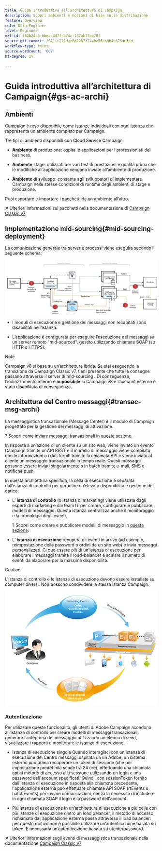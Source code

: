 ```yaml
---
title: Guida introduttiva all’architettura di Campaign
description: Scopri ambienti e nozioni di base sulla distribuzione
feature: Overview
role: Data Engineer
level: Beginner
exl-id: 562b24c3-6bea-447f-b74c-187ab77ae78f
source-git-commit: f071fc227dac6d72873744ba56eb0b4b676de5dd
workflow-type: tm+mt
source-wordcount: '607'
ht-degree: 2%

---
```


# Guida introduttiva all’architettura di Campaign{#gs-ac-archi}

## Ambienti

Campaign è reso disponibile come istanze individuali con ogni istanza che rappresenta un ambiente completo per Campaign.

Tre tipi di ambienti disponibili con Cloud Service Campaign:

* **Ambiente** di produzione: ospita le applicazioni per i professionisti del business.

* **Ambiente** stage: utilizzati per vari test di prestazioni e qualità prima che le modifiche all’applicazione vengano inviate all’ambiente di produzione.

* **Ambiente** di sviluppo: consente agli sviluppatori di implementare Campaign nelle stesse condizioni di runtime degli ambienti di stage e produzione.

Puoi esportare e importare i pacchetti da un ambiente all’altro.

↗️ Ulteriori informazioni sui pacchetti nella documentazione di [Campaign Classic v7](https://experienceleague.adobe.com/docs/campaign-classic/using/getting-started/administration-basics/working-with-data-packages.html)

## Implementazione mid-sourcing{#mid-sourcing-deployment}

La comunicazione generale tra server e processi viene eseguita secondo il seguente schema:

![](assets/architecture.png)

* I moduli di esecuzione e gestione dei messaggi non recapitati sono disabilitati nell’istanza.

* L’applicazione è configurata per eseguire l’esecuzione dei messaggi su un server remoto &quot;mid-sourced&quot;, gestito utilizzando chiamate SOAP (su HTTP o HTTPS).

>[!NOTE]
>
> Campaign v8 si basa su un’architettura ibrida. Se stai eseguendo la transizione da Campaign Classic v7, tieni presente che tutte le consegne passano attraverso il server di mid-sourcing .
> Di conseguenza, l’indirizzamento interno è **impossibile** in Campaign v8 e l’account esterno è stato disabilitato di conseguenza.

## Architettura del Centro messaggi{#transac-msg-archi}

La messaggistica transazionale (Message Center) è il modulo di Campaign progettato per la gestione dei messaggi di attivazione.

? Scopri come inviare messaggi transazionali in [questa sezione](../send/transactional.md).

In risposta a un’azione di un cliente su un sito web, viene inviato un evento Campaign tramite un’API REST e il modello di messaggio viene compilato con le informazioni o i dati forniti tramite la chiamata API e viene inviato al cliente un messaggio transazionale in tempo reale. Questi messaggi possono essere inviati singolarmente o in batch tramite e-mail, SMS o notifiche push.

In questa architettura specifica, la cella di esecuzione è separata dall’istanza di controllo per garantire un’elevata disponibilità e gestione del carico.

* L’ **istanza di controllo** (o istanza di marketing) viene utilizzata dagli esperti di marketing e dai team IT per creare, configurare e pubblicare modelli di messaggio. Questa istanza centralizza anche il monitoraggio e la cronologia degli eventi.

   ? Scopri come creare e pubblicare modelli di messaggio in [questa sezione](../send/transactional.md).

* L’ **istanza di esecuzione** recupera gli eventi in arrivo (ad esempio, reimpostazione della password o ordini da un sito web) e invia messaggi personalizzati. Ci può essere più di un&#39;istanza di esecuzione per elaborare i messaggi tramite il load-balancer e scalare il numero di eventi da elaborare per la massima disponibilità.

>[!CAUTION]
>
>L&#39;istanza di controllo e le istanze di esecuzione devono essere installate su computer diversi. Non possono condividere la stessa istanza Campaign.

![](assets/messagecenter_diagram.png)

### Autenticazione

Per utilizzare queste funzionalità, gli utenti di Adobe Campaign accedono all’istanza di controllo per creare modelli di messaggi transazionali, generare l’anteprima del messaggio utilizzando un elenco di seed, visualizzare i rapporti e monitorare le istanze di esecuzione.

* istanza di esecuzione singola
Quando interagisci con un&#39;istanza di esecuzione del Centro messaggi ospitata da un Adobe, un sistema esterno può prima recuperare un token di sessione (che per impostazione predefinita scade tra 24 ore), effettuando una chiamata api al metodo di accesso alla sessione utilizzando un login e una password dell&#39;account specificati.
Quindi, con sessionToken fornito dall&#39;istanza di esecuzione in risposta alla chiamata precedente, l&#39;applicazione esterna può effettuare chiamate API SOAP (rtEvents o batchEvents) per inviare comunicazioni, senza la necessità di includere in ogni chiamata SOAP il login e la password dell&#39;account.

* Più istanze di esecuzione
In un’architettura di esecuzione a più celle con più istanze di esecuzione dietro un load balancer, il metodo di accesso richiamato dall’applicazione esterna passa attraverso il load balancer: per questo motivo non è possibile utilizzare un’autenticazione basata su token. È necessaria un’autenticazione basata su utente/password.

↗️ Ulteriori informazioni sugli eventi di messaggistica transazionale nella documentazione [Campaign Classic v7](https://experienceleague.adobe.com/docs/campaign-classic/using/transactional-messaging/processing/event-description.html#about-transactional-messaging-datamodel)